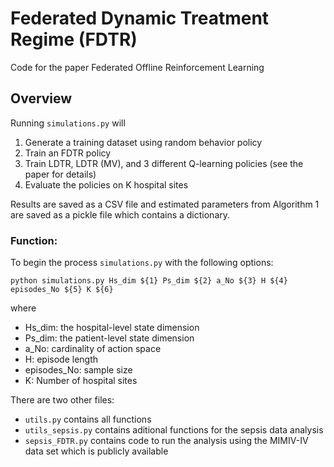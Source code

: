 # Federated Dynamic Treatment Regime (FDTR)
Code for the paper Federated Offline Reinforcement Learning

## Overview

Running `simulations.py` will 

1) Generate a training dataset using random behavior policy
2) Train an FDTR policy
3) Train LDTR, LDTR (MV), and 3 different Q-learning policies (see the paper for details)
4) Evaluate the policies on K hospital sites

Results are saved as a CSV file and estimated parameters from Algorithm 1 are saved as a pickle file which contains a dictionary.

### Function:

To begin the process `simulations.py` with the following options:
```
python simulations.py Hs_dim ${1} Ps_dim ${2} a_No ${3} H ${4} episodes_No ${5} K ${6}
```
where
- Hs_dim: the hospital-level state dimension
- Ps_dim: the patient-level state dimension
- a_No: cardinality of action space
- H: episode length 
- episodes_No: sample size
- K: Number of hospital sites

There are two other files:
* `utils.py` contains all functions
* `utils_sepsis.py` contains aditional functions for the sepsis data analysis
* `sepsis_FDTR.py` contains code to run the analysis using the MIMIV-IV data set which is publicly available

